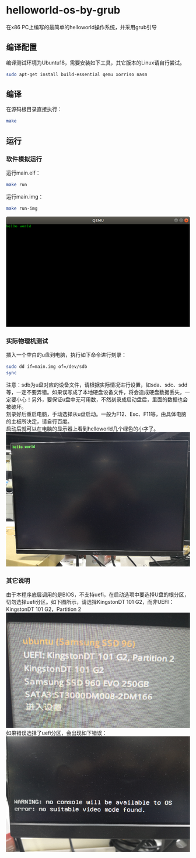 # helloworld-os-by-grub
在x86 PC上编写的最简单的helloworld操作系统，并采用grub引导

## 编译配置
编译测试环境为Ubuntu18，需要安装如下工具，其它版本的Linux请自行尝试。

```bash
sudo apt-get install build-essential qemu xorriso nasm
```

## 编译
在源码根目录直接执行：

```bash
make
```

## 运行
### 软件模拟运行
运行main.elf：

```bash
make run
```

运行main.img：
```bash
make run-img
```
![qemu-screenshoot](qemu-screenshoot.png "zlqemu模拟器上的运行效果")<br>
### 实际物理机测试
插入一个空白的u盘到电脑，执行如下命令进行刻录：

```bash
sudo dd if=main.img of=/dev/sdb
sync
```

注意：sdb为u盘对应的设备文件，请根据实际情况进行设置，如sda、sdc、sdd等，一定不要弄错。如果误写成了本地硬盘设备文件，将会造成硬盘数据丢失，一定要小心！另外，要保证u盘中无可用数，不然刻录成启动盘后，里面的数据也会被破坏。<br>
刻录好后重启电脑，手动选择从u盘启动。一般为F12、Esc、F11等，由具体电脑的主板所决定，请自行百度。<br>
启动后就可以在电脑的显示器上看到helloworld几个绿色的小字了。<br>
![helloworld](helloworld.png "物理机执行效果")

### 其它说明
由于本程序底层调用的是BIOS，不支持uefi，在启动选项中要选择U盘的根分区，切勿选择uefi分区。如下图所示，请选择KingstonDT 101 G2，而非UEFI：KingstonDT 101 G2，Partition 2<br>
![bootmenu](bootmenu.png "启动选项选择界面")<br>
如果错误选择了uefi分区，会出现如下错误：<br>
![uefiError](uefi-error.png "选择UEFI启动失败的错误信息")<br>
